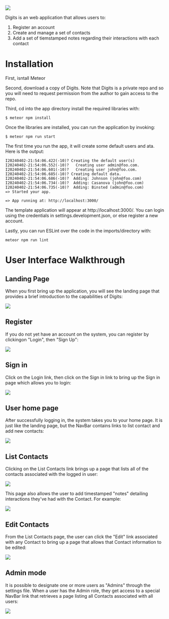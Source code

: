 <img src="doc/digits-landing-page.png">

Digits is an web application that allows users to:

<ol>
 <li>Register an account</li>
 <li>Create and manage a set of contacts</li>
 <li>Add a set of tiemstamped notes regarding their interactions with each contact</li>
</ol>

<h1>Installation</h1>
First, isntall Meteor 

Second, download a copy of Digits. Note that Digits is a private repo and so you will need to request permission from the author to gain access to the repo.

Third, cd into the app directory install the required libraries with:

```
$ meteor npm install
```

Once the libraries are installed, you can run the application by invoking:

```
$ meteor npm run start
```

The first time you run the app, it will create some default users and ata. Here is the output:

```
I20240402-21:54:06.422(-10)? Creating the default user(s)
I20240402-21:54:06.552(-10)?   Creating user admin@foo.com.
I20240402-21:54:06.601(-10)?   Creating user john@foo.com.
I20240402-21:54:06.685(-10)? Creating default data.
I20240402-21:54:06.686(-10)?  Adding: Johnson (john@foo.com)
I20240402-21:54:06.734(-10)?  Adding: Casanova (john@foo.com)
I20240402-21:54:06.735(-10)?  Adding: Binsted (admin@foo.com)
=> Started your app.

=> App running at: http://localhost:3000/
```

The template application will appear at http://localhost:3000/. You can login using the credentials in settings.development.json, or else register a new account.

Lastly, you can run ESLint over the code in the imports/directory with:

```
meteor npm run lint
```

<h1>User Interface Walkthrough</h1>

<h2>Landing Page</h2>

When you first bring up the application, you will see the landing page that provides a brief introduction to the capabilities of Digits:

<img src="doc/digits-landing-page.png">

<h2>Register</h2>

If you do not yet have an account on the system, you can register by clickingon "Login", then "Sign Up":

<img src="doc/digits-register-page.png">

<h2>Sign in</h2>

Click on the Login link, then click on the Sign in link to bring up the Sign in page which allows you to login:

<img src="doc/digits-signin-page.png">

<h2>User home page</h2>

After successfully logging in, the system takes you to your home page. It is just like the landing page, but the NavBar contains links to list contact and add new contacts:

<img src="doc/digits-user-home-page.png">

<h2>List Contacts</h2>

Clicking on the List Contacts link brings up a page that lists all of the contacts associated with the logged in user:

<img src="doc/digits-list-contact-page.png">

This page also allows the user to add timestamped "notes" detailing interactions they've had with the Contact. For example:

<img src="doc/digits-notes.png">

<h2>Edit Contacts</h2>

From the List Contacts page, the user can click the "Edit" link associated with any Contact to bring up a page that allows that Contact information to be edited:

<img src="doc/digits-edit-contact.png">

<h2>Admin mode</h2>

It is possible to designate one or more users as "Admins" through the settings file. When a user has the Admin role, they get access to a special NavBar link that retrieves a page listing all Contacts associated with all users:

<img src="doc/digits-admin.png">
